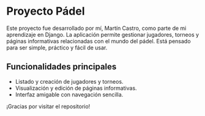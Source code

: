 # Proyecto Pádel

Este proyecto fue desarrollado por mí, Martín Castro, como parte de mi aprendizaje en Django. La aplicación permite gestionar jugadores, torneos y páginas informativas relacionadas con el mundo del pádel. Está pensado para ser simple, práctico y fácil de usar.

## Funcionalidades principales

- Listado y creación de jugadores y torneos.
- Visualización y edición de páginas informativas.
- Interfaz amigable con navegación sencilla.

¡Gracias por visitar el repositorio!







